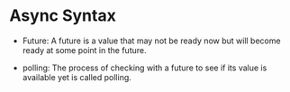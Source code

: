 # Async Syntax

- Future: A future is a value that may not be ready now but will become ready at some point in the future.

- polling: The process of checking with a future to see if its value is available yet is called polling.
